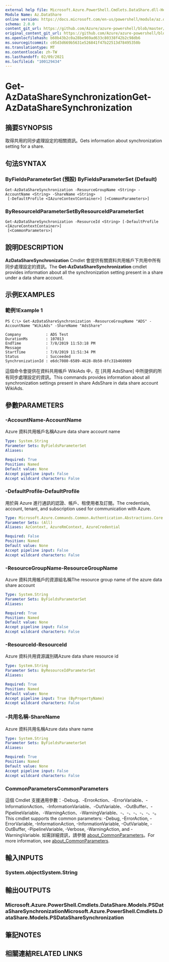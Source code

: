 ```yaml
---
external help file: Microsoft.Azure.PowerShell.Cmdlets.DataShare.dll-Help.xml
Module Name: Az.DataShare
online version: https://docs.microsoft.com/en-us/powershell/module/az.datashare/get-azdatasharesynchronization
schema: 2.0.0
content_git_url: https://github.com/Azure/azure-powershell/blob/master/src/DataShare/DataShare/help/Get-AzDataShareSynchronization.md
original_content_git_url: https://github.com/Azure/azure-powershell/blob/master/src/DataShare/DataShare/help/Get-AzDataShareSynchronization.md
ms.openlocfilehash: b60b43b2c0a28be969ad633c80338f42b2c98db6
ms.sourcegitcommit: c05d3d669b5631e526841f47b22513d78495350b
ms.translationtype: MT
ms.contentlocale: zh-TW
ms.lasthandoff: 02/09/2021
ms.locfileid: "100129434"
---
```

# <span data-ttu-id="6ea07-101">Get-AzDataShareSynchronization</span><span class="sxs-lookup"><span data-stu-id="6ea07-101">Get-AzDataShareSynchronization</span></span>

## <span data-ttu-id="6ea07-102">摘要</span><span class="sxs-lookup"><span data-stu-id="6ea07-102">SYNOPSIS</span></span>
<span data-ttu-id="6ea07-103">取得共用的同步處理設定的相關資訊。</span><span class="sxs-lookup"><span data-stu-id="6ea07-103">Gets information about synchronization setting for a share.</span></span>

## <span data-ttu-id="6ea07-104">句法</span><span class="sxs-lookup"><span data-stu-id="6ea07-104">SYNTAX</span></span>

### <span data-ttu-id="6ea07-105">ByFieldsParameterSet (預設) </span><span class="sxs-lookup"><span data-stu-id="6ea07-105">ByFieldsParameterSet (Default)</span></span>
```
Get-AzDataShareSynchronization -ResourceGroupName <String> -AccountName <String> -ShareName <String>
 [-DefaultProfile <IAzureContextContainer>] [<CommonParameters>]
```

### <span data-ttu-id="6ea07-106">ByResourceIdParameterSet</span><span class="sxs-lookup"><span data-stu-id="6ea07-106">ByResourceIdParameterSet</span></span>
```
Get-AzDataShareSynchronization -ResourceId <String> [-DefaultProfile <IAzureContextContainer>]
 [<CommonParameters>]
```

## <span data-ttu-id="6ea07-107">說明</span><span class="sxs-lookup"><span data-stu-id="6ea07-107">DESCRIPTION</span></span>
<span data-ttu-id="6ea07-108">**AzDataShareSynchronization** Cmdlet 會提供有關資料共用帳戶下共用中所有同步處理設定的資訊。</span><span class="sxs-lookup"><span data-stu-id="6ea07-108">The **Get-AzDataShareSynchronization** cmdlet provides information about all the synchronization setting present in a share under a data share account.</span></span>

## <span data-ttu-id="6ea07-109">示例</span><span class="sxs-lookup"><span data-stu-id="6ea07-109">EXAMPLES</span></span>

### <span data-ttu-id="6ea07-110">範例1</span><span class="sxs-lookup"><span data-stu-id="6ea07-110">Example 1</span></span>
```
PS C:\> Get-AzDataShareSynchronization -ResourceGroupName "ADS" -AccountName "WikiAds" -ShareName "AdsShare"

Company           : ADS Test
DurationMs        : 107013
EndTime           : 7/8/2019 11:53:18 PM
Message           :
StartTime         : 7/8/2019 11:51:34 PM
Status            : Succeeded
SynchronizationId : e6dc7080-6589-4628-8b50-8fc31b460089
```

<span data-ttu-id="6ea07-111">這個命令會提供在資料共用帳戶 WikiAds 中，在 [共用 AdsShare] 中所提供的所有同步處理設定的資訊。</span><span class="sxs-lookup"><span data-stu-id="6ea07-111">This commands provides information about all synchronization settings present in share AdsShare in data share account WikiAds.</span></span>

## <span data-ttu-id="6ea07-112">參數</span><span class="sxs-lookup"><span data-stu-id="6ea07-112">PARAMETERS</span></span>

### <span data-ttu-id="6ea07-113">-AccountName</span><span class="sxs-lookup"><span data-stu-id="6ea07-113">-AccountName</span></span>
<span data-ttu-id="6ea07-114">Azure 資料共用帳戶名稱</span><span class="sxs-lookup"><span data-stu-id="6ea07-114">Azure data share account name</span></span>

```yaml
Type: System.String
Parameter Sets: ByFieldsParameterSet
Aliases:

Required: True
Position: Named
Default value: None
Accept pipeline input: False
Accept wildcard characters: False
```

### <span data-ttu-id="6ea07-115">-DefaultProfile</span><span class="sxs-lookup"><span data-stu-id="6ea07-115">-DefaultProfile</span></span>
<span data-ttu-id="6ea07-116">用於與 Azure 進行通訊的認證、帳戶、租使用者及訂閱。</span><span class="sxs-lookup"><span data-stu-id="6ea07-116">The credentials, account, tenant, and subscription used for communication with Azure.</span></span>

```yaml
Type: Microsoft.Azure.Commands.Common.Authentication.Abstractions.Core.IAzureContextContainer
Parameter Sets: (All)
Aliases: AzContext, AzureRmContext, AzureCredential

Required: False
Position: Named
Default value: None
Accept pipeline input: False
Accept wildcard characters: False
```

### <span data-ttu-id="6ea07-117">-ResourceGroupName</span><span class="sxs-lookup"><span data-stu-id="6ea07-117">-ResourceGroupName</span></span>
<span data-ttu-id="6ea07-118">Azure 資料共用帳戶的資源組名稱</span><span class="sxs-lookup"><span data-stu-id="6ea07-118">The resource group name of the azure data share account</span></span>

```yaml
Type: System.String
Parameter Sets: ByFieldsParameterSet
Aliases:

Required: True
Position: Named
Default value: None
Accept pipeline input: False
Accept wildcard characters: False
```

### <span data-ttu-id="6ea07-119">-ResourceId</span><span class="sxs-lookup"><span data-stu-id="6ea07-119">-ResourceId</span></span>
<span data-ttu-id="6ea07-120">Azure 資料共用資源識別碼</span><span class="sxs-lookup"><span data-stu-id="6ea07-120">Azure data share resource id</span></span>

```yaml
Type: System.String
Parameter Sets: ByResourceIdParameterSet
Aliases:

Required: True
Position: Named
Default value: None
Accept pipeline input: True (ByPropertyName)
Accept wildcard characters: False
```

### <span data-ttu-id="6ea07-121">-共用名稱</span><span class="sxs-lookup"><span data-stu-id="6ea07-121">-ShareName</span></span>
<span data-ttu-id="6ea07-122">Azure 資料共用名稱</span><span class="sxs-lookup"><span data-stu-id="6ea07-122">Azure data share name</span></span>

```yaml
Type: System.String
Parameter Sets: ByFieldsParameterSet
Aliases:

Required: True
Position: Named
Default value: None
Accept pipeline input: False
Accept wildcard characters: False
```

### <span data-ttu-id="6ea07-123">CommonParameters</span><span class="sxs-lookup"><span data-stu-id="6ea07-123">CommonParameters</span></span>
<span data-ttu-id="6ea07-124">這個 Cmdlet 支援通用參數：-Debug、-ErrorAction、-ErrorVariable、-InformationAction、-InformationVariable、-OutVariable、-OutBuffer、-PipelineVariable、-WarningAction、-WarningVariable、-、-、-、-、-、-。</span><span class="sxs-lookup"><span data-stu-id="6ea07-124">This cmdlet supports the common parameters: -Debug, -ErrorAction, -ErrorVariable, -InformationAction, -InformationVariable, -OutVariable, -OutBuffer, -PipelineVariable, -Verbose, -WarningAction, and -WarningVariable.</span></span> <span data-ttu-id="6ea07-125">如需詳細資訊，請參閱 [about_CommonParameters](http://go.microsoft.com/fwlink/?LinkID=113216)。</span><span class="sxs-lookup"><span data-stu-id="6ea07-125">For more information, see [about_CommonParameters](http://go.microsoft.com/fwlink/?LinkID=113216).</span></span>

## <span data-ttu-id="6ea07-126">輸入</span><span class="sxs-lookup"><span data-stu-id="6ea07-126">INPUTS</span></span>

### <span data-ttu-id="6ea07-127">System.object</span><span class="sxs-lookup"><span data-stu-id="6ea07-127">System.String</span></span>

## <span data-ttu-id="6ea07-128">輸出</span><span class="sxs-lookup"><span data-stu-id="6ea07-128">OUTPUTS</span></span>

### <span data-ttu-id="6ea07-129">Microsoft.Azure.PowerShell.Cmdlets.DataShare.Models.PSDataShareSynchronization</span><span class="sxs-lookup"><span data-stu-id="6ea07-129">Microsoft.Azure.PowerShell.Cmdlets.DataShare.Models.PSDataShareSynchronization</span></span>

## <span data-ttu-id="6ea07-130">筆記</span><span class="sxs-lookup"><span data-stu-id="6ea07-130">NOTES</span></span>

## <span data-ttu-id="6ea07-131">相關連結</span><span class="sxs-lookup"><span data-stu-id="6ea07-131">RELATED LINKS</span></span>
